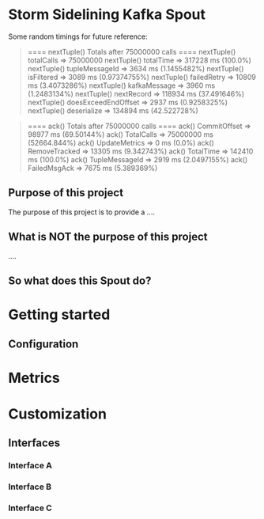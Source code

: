 <a name="storm-sideline-spout"></a>
# Storm Sidelining Kafka Spout

Some random timings for future reference:

> ==== nextTuple() Totals after 75000000 calls ====
> nextTuple() totalCalls => 75000000
> nextTuple() totalTime => 317228 ms (100.0%)
> nextTuple() tupleMessageId => 3634 ms (1.1455482%)
> nextTuple() isFiltered => 3089 ms (0.97374755%)
> nextTuple() failedRetry => 10809 ms (3.4073286%)
> nextTuple() kafkaMessage => 3960 ms (1.2483134%)
> nextTuple() nextRecord => 118934 ms (37.491646%)
> nextTuple() doesExceedEndOffset => 2937 ms (0.9258325%)
> nextTuple() deserialize => 134894 ms (42.522728%)


> ==== ack() Totals after 75000000 calls ====
> ack() CommitOffset => 98977 ms (69.50144%)
> ack() TotalCalls => 75000000 ms (52664.844%)
> ack() UpdateMetrics => 0 ms (0.0%)
> ack() RemoveTracked => 13305 ms (9.342743%)
> ack() TotalTime => 142410 ms (100.0%)
> ack() TupleMessageId => 2919 ms (2.0497155%)
> ack() FailedMsgAck => 7675 ms (5.389369%)


## Purpose of this project
The purpose of this project is to provide a ....

## What is NOT the purpose of this project
....  
 
## So what does this Spout do?

# Getting started
## Configuration

# Metrics

# Customization
## Interfaces
### Interface A
### Interface B
### Interface C



 
